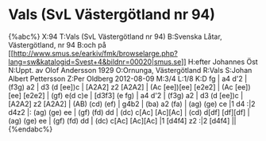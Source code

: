 # Vals (SvL Västergötland nr 94)

{%abc%}
X:94
T:Vals (SvL Västergötland nr 94)
B:Svenska Låtar, Västergötland, nr 94
B:och på [[http://www.smus.se/earkiv/fmk/browselarge.php?lang=sw&katalogid=Svest+4&bildnr=00020|smus.se]]
H:efter Johannes Öst
N:Uppt. av Olof Andersson 1929
O:Ornunga, Västergötland
R:Vals
S:Johan Albert Pettersson
Z:Per Oldberg 2012-08-09
M:3/4
L:1/8
K:D
fg | a4 d'2 | (f3g) a2 | d3 (d [ee])c | [A2A2] z2 [A2A2] | (Ac [ee])[ee] [e2e2] | (Ac [ee])[ee] [e2e2] |
(gf) e(d c)e | [d3f3] (e fg) | a4 d'2 | (f3g) a2 | d3 (d [ee])c | [A2A2] z2 [A2A2] | (AB) (cd) (ef) | g4b2 | 
(ba) a2 (fa) | (ag) (ge) ce |1 d4 :|2 d4z2 |:  (ag) (ge) ee | (gf) (fd) dd | (dc) c[Ac] [Ac][Ac] | 
(cd) d[df] [df][df] | (ag) (ge) ee | (gf) (fd) dd | (dc) c[Ac] [Ac][Ac] |1 [d4f4] z2 :|2 [d4f4] ||
{%endabc%}

